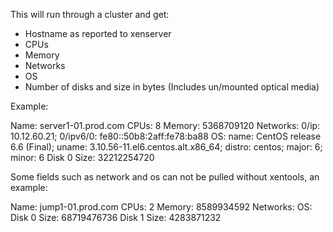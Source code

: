 This will run through a cluster and get:

* Hostname as reported to xenserver
* CPUs
* Memory
* Networks
* OS
* Number of disks and size in bytes (Includes un/mounted optical media)

Example:

Name: server1-01.prod.com
CPUs: 8
Memory: 5368709120
Networks: 0/ip: 10.12.60.21; 0/ipv6/0: fe80::50b8:2aff:fe78:ba88
OS: name: CentOS release 6.6 (Final); uname: 3.10.56-11.el6.centos.alt.x86_64; distro: centos; major: 6; minor: 6
Disk 0 Size: 32212254720

Some fields such as network and os can not be pulled without xentools, an example:

Name: jump1-01.prod.com
CPUs: 2
Memory: 8589934592
Networks: <not in database>
OS: <not in database>
Disk 0 Size: 68719476736
Disk 1 Size: 4283871232
